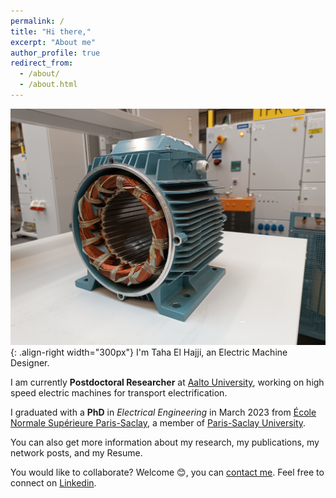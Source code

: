 ```yaml
---
permalink: /
title: "Hi there,"
excerpt: "About me"
author_profile: true
redirect_from: 
  - /about/
  - /about.html
---
```



![Illustration of electric machines](/images/homepage_electric_machines.png){: .align-right width="300px"}
I'm Taha El Hajji, an Electric Machine Designer.  

I am currently **Postdoctoral Researcher** at <a href="https://www.aalto.fi/en" target="_blank">Aalto University</a>, working on high speed electric machines for transport electrification.  

I graduated with a **PhD** in *Electrical Engineering* in March 2023 from <a href="https://ens-paris-saclay.fr/en" target="_blank">École Normale Supérieure Paris-Saclay</a>, a member of <a href="https://www.universite-paris-saclay.fr/en" target="_blank">Paris-Saclay University</a>.  

You can also get more information about my research, my publications, my network posts, and my Resume.

You would like to collaborate? Welcome :blush:, you can <a href="mailto:taha.elhajji@gmail.com">contact me</a>.
Feel free to connect on <a href="https://www.linkedin.com/in/taha-el-hajji-research-electric-machines/" target="_blank">Linkedin</a>.


